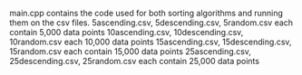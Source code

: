 main.cpp contains the code used for both sorting algorithms and running them on the csv files. 
5ascending.csv, 5descending.csv, 5random.csv each contain 5,000 data points
10ascending.csv, 10descending.csv, 10random.csv each 10,000 data points
15ascending.csv, 15descending.csv, 15random.csv each contain 15,000 data points
25ascending.csv, 25descending.csv, 25random.csv each contain 25,000 data points
